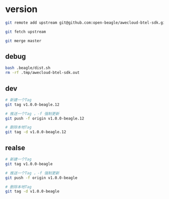 # version

<!-- https://github.com/open-beagle/awecloud-btel-sdk -->

```bash
git remote add upstream git@github.com:open-beagle/awecloud-btel-sdk.git

git fetch upstream

git merge master
```

## debug

```bash
bash .beagle/dist.sh
rm -rf .tmp/awecloud-btel-sdk.out
```

## dev

```bash
# 新建一个Tag
git tag v1.0.0-beagle.12

# 推送一个Tag ，-f 强制更新
git push -f origin v1.0.0-beagle.12

# 删除本地Tag
git tag -d v1.0.0-beagle.12
```

## realse

```bash
# 新建一个Tag
git tag v1.0.0-beagle

# 推送一个Tag ，-f 强制更新
git push -f origin v1.0.0-beagle

# 删除本地Tag
git tag -d v1.0.0-beagle
```
